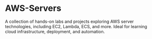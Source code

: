 # AWS-Servers
A collection of hands-on labs and projects exploring AWS server technologies, including EC2, Lambda, ECS, and more. Ideal for learning cloud infrastructure, deployment, and automation.
